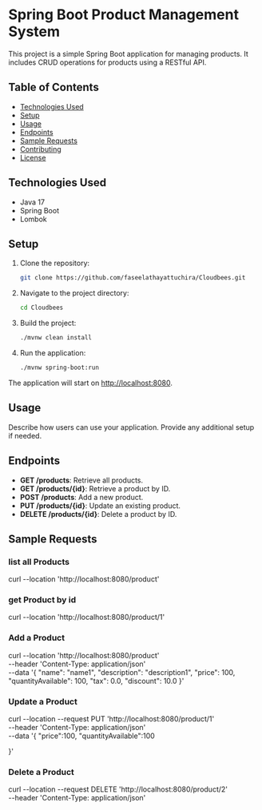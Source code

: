 # Spring Boot Product Management System

This project is a simple Spring Boot application for managing products. It includes CRUD operations for products using a RESTful API.

## Table of Contents

- [Technologies Used](#technologies-used)
- [Setup](#setup)
- [Usage](#usage)
- [Endpoints](#endpoints)
- [Sample Requests](#sample-requests)
- [Contributing](#contributing)
- [License](#license)

## Technologies Used

- Java 17
- Spring Boot
- Lombok


## Setup

1. Clone the repository:

    ```bash
    git clone https://github.com/faseelathayattuchira/Cloudbees.git
    ```

2. Navigate to the project directory:

    ```bash
    cd Cloudbees
    ```

3. Build the project:

    ```bash
    ./mvnw clean install
    ```

4. Run the application:

    ```bash
    ./mvnw spring-boot:run
    ```

The application will start on [http://localhost:8080](http://localhost:8080).

## Usage

Describe how users can use your application. Provide any additional setup if needed.

## Endpoints

- **GET /products**: Retrieve all products.
- **GET /products/{id}**: Retrieve a product by ID.
- **POST /products**: Add a new product.
- **PUT /products/{id}**: Update an existing product.
- **DELETE /products/{id}**: Delete a product by ID.


## Sample Requests



### list all Products
curl --location 'http://localhost:8080/product'

### get Product by id
curl --location 'http://localhost:8080/product/1'

### Add a Product
curl --location 'http://localhost:8080/product' \
--header 'Content-Type: application/json' \
--data '{
    "name": "name1",
    "description": "description1",
    "price": 100,
    "quantityAvailable": 100,
    "tax": 0.0,
    "discount": 10.0
}'

### Update a Product
curl --location --request PUT 'http://localhost:8080/product/1' \
--header 'Content-Type: application/json' \
--data '{
    "price":100,
    "quantityAvailable":100
   
}'


### Delete a Product
curl --location --request DELETE 'http://localhost:8080/product/2' \
--header 'Content-Type: application/json'
